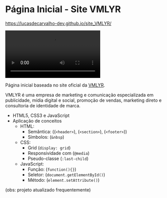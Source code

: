 # Página Inicial - Site VMLYR

<https://lucasdecarvalho-dev.github.io/site_VMLYR/>

<video src="pagina-inicial-site.mp4" controls="controls" style="max-width: 500  px;">
</video>

Página inicial baseada no site oficial da <a href="https://www.vmlyr.com/pt-br/brazil">VMLYR</a>. 

VMLYR é uma empresa de marketing e comunicação especializada em publicidade, mídia digital e social, promoção de vendas, marketing direto e consultoria de identidade de marca.

- HTML5, CSS3 e JavaScript
- Aplicação de conceitos 
  - HTML:
    - Semântica: ((`<header>`), (`<section>`), (`<footer>`))
    - Símbolos: (`&nbsp`)
  - CSS:
    - Grid (`display: grid`)
    - Responsividade com (`@media`)
    - Pseudo-classe (`:last-child`)
  - JavaScript:
    - Função: (`function(){}`)
    - Seletor: (`document.getElementById()`)
    - Método: (`element.setAttribute()`)

(obs: projeto atualizado frequentemente)